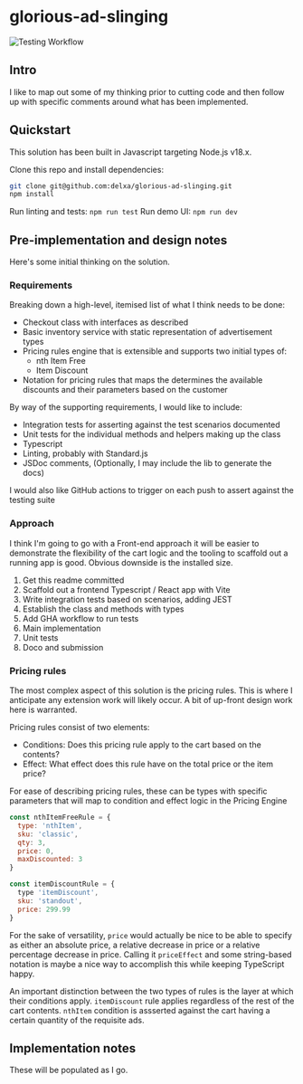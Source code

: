 # glorious-ad-slinging

![Testing Workflow](https://github.com/delxa/glorious-ad-slinging/actions/workflows/test.yml/badge.svg)

## Intro

I like to map out some of my thinking prior to cutting code and then follow up with specific comments around what has been implemented.

## Quickstart

This solution has been built in Javascript targeting Node.js v18.x.

Clone this repo and install dependencies:

```bash
git clone git@github.com:delxa/glorious-ad-slinging.git
npm install
```

Run linting and tests: `npm run test`
Run demo UI: `npm run dev`

## Pre-implementation and design notes

Here's some initial thinking on the solution.

### Requirements

Breaking down a high-level, itemised list of what I think needs to be done:

- Checkout class with interfaces as described
- Basic inventory service with static representation of advertisement types
- Pricing rules engine that is extensible and supports two initial types of:
  - nth Item Free
  - Item Discount
- Notation for pricing rules that maps the determines the available discounts and their parameters based on the customer

By way of the supporting requirements, I would like to include:

- Integration tests for asserting against the test scenarios documented
- Unit tests for the individual methods and helpers making up the class
- Typescript
- Linting, probably with Standard.js
- JSDoc comments, (Optionally, I may include the lib to generate the docs)

I would also like GitHub actions to trigger on each push to assert against the testing suite

### Approach

I think I'm going to go with a Front-end approach it will be easier to demonstrate the flexibility of the cart logic and the tooling to scaffold out a running app is good. Obvious downside is the installed size.

1. Get this readme committed
2. Scaffold out a frontend Typescript / React app with Vite
3. Write integration tests based on scenarios, adding JEST
4. Establish the class and methods with types
5. Add GHA workflow to run tests
6. Main implementation
7. Unit tests
8. Doco and submission

### Pricing rules

The most complex aspect of this solution is the pricing rules. This is where I anticipate any extension work will likely occur. A bit of up-front design work here is warranted.

Pricing rules consist of two elements:

- Conditions: Does this pricing rule apply to the cart based on the contents?
- Effect: What effect does this rule have on the total price or the item price?

For ease of describing pricing rules, these can be types with specific parameters that will map to condition and effect logic in the Pricing Engine

```javascript
const nthItemFreeRule = {
  type: 'nthItem',
  sku: 'classic',
  qty: 3,
  price: 0,
  maxDiscounted: 3
}

const itemDiscountRule = {
  type 'itemDiscount',
  sku: 'standout',
  price: 299.99
}
```

For the sake of versatility, `price` would actually be nice to be able to specify as either an absolute price, a relative decrease in price or a relative percentage decrease in price. Calling it `priceEffect` and some string-based notation is maybe a nice way to accomplish this while keeping TypeScript happy.

An important distinction between the two types of rules is the layer at which their conditions apply. `itemDiscount` rule applies regardless of the rest of the cart contents. `nthItem` condition is assserted against the cart having a certain quantity of the requisite ads.

## Implementation notes

These will be populated as I go.